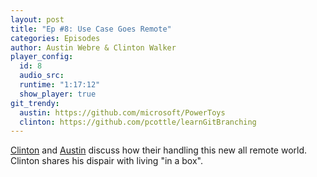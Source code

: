 ```yaml
---
layout: post
title: "Ep #8: Use Case Goes Remote"
categories: Episodes
author: Austin Webre & Clinton Walker
player_config:
  id: 8
  audio_src:
  runtime: "1:17:12"
  show_player: true
git_trendy:
  austin: https://github.com/microsoft/PowerToys
  clinton: https://github.com/pcottle/learnGitBranching
---
```


[Clinton](https://twitter.com/clintonjwalker) and [Austin](https://twitter.com/austinwebre) discuss how their handling this new all remote world. Clinton shares his dispair with living "in a box".
